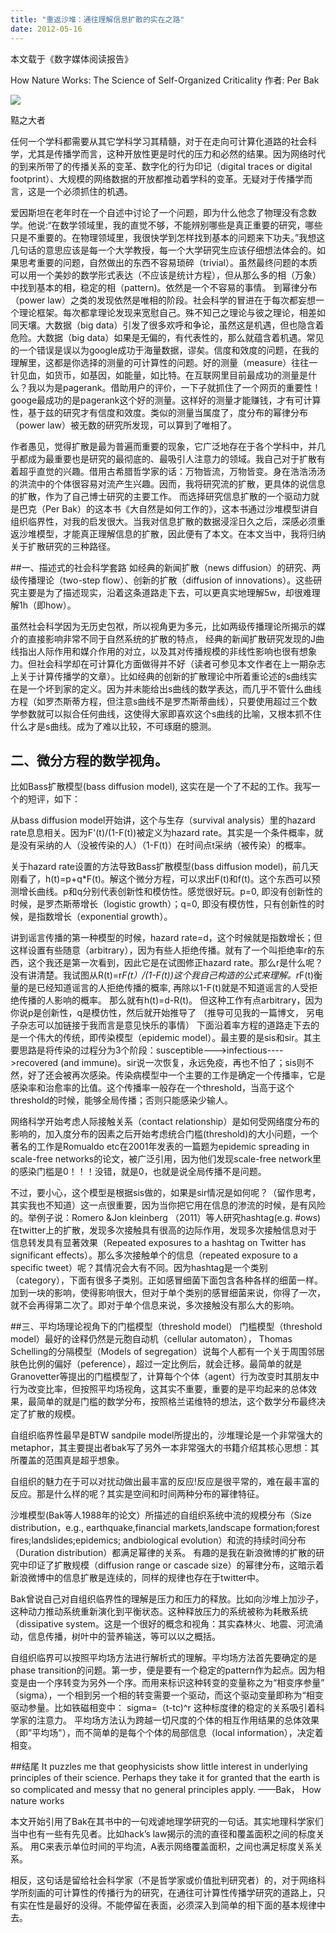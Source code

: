 ```yaml
---
title: "重返沙堆：通往理解信息扩散的实在之路"
date: 2012-05-16
---
```

<!--more-->


本文载于《数字媒体阅读报告》


How Nature Works: The Science of Self-Organized Criticality 作者: Per Bak

![](http://jasss.soc.surrey.ac.uk/4/4/reviews/bak.jpg)

黠之大者


任何一个学科都需要从其它学科学习其精髓，对于在走向可计算化道路的社会科学，尤其是传播学而言，这种开放性更是时代的压力和必然的结果。因为网络时代的到来所带了的传播关系的变革、数字化的行为印记（digital traces or digital footprint）、大规模的网络数据的开放都推动着学科的变革。无疑对于传播学而言，这是一个必须抓住的机遇。

爱因斯坦在老年时在一个自述中讨论了一个问题，即为什么他念了物理没有念数学。他说:“在数学领域里，我的直觉不够，不能辨别哪些是真正重要的研究，哪些只是不重要的。在物理领域里，我很快学到怎样找到基本的问题来下功夫。”我想这几句话的意思应该是每一个大学教授，每一个大学研究生应该仔细想法体会的。如果思考重要的问题，自然做出的东西不容易琐碎（trivial）。虽然最终问题的本质可以用一个美妙的数学形式表达（不应该是统计方程），但从那么多的相（万象）中找到基本的相，稳定的相（pattern)。依然是一个不容易的事情。
到幂律分布（power law）之类的发现依然是唯相的阶段。社会科学的冒进在于每次都妄想一个理论框架。每次都拿理论发现来宽慰自己。殊不知己之理论与彼之理论，相差如同天壤。大数据（big data）引发了很多欢呼和争论，虽然这是机遇，但也隐含着危险。大数据（big data）如果是无偏的，有代表性的，那么就蕴含着机遇。常见的一个错误是误以为google成功于海量数据，谬矣。信度和效度的问题，在我的理解里，这都是你选择的测量的可计算性的问题。好的测量（measure）往往一针见血，如货币，如基因，如能量，如比特。在互联网里目前最成功的测量是什么？我以为是pagerank。借助用户的评价，一下子就抓住了一个网页的重要性！googe最成功的是pagerank这个好的测量。这样好的测量才能赚钱，才有可计算性，基于兹的研究才有信度和效度。类似的测量当属度了，度分布的幂律分布（power law）被无数的研究所发现，可以算到了唯相了。

作者愚见，觉得扩散是最为普遍而重要的现象，它广泛地存在于各个学科中，并几乎都成为最重要也是研究的最彻底的、最吸引人注意力的领域。我自己对于扩散有着超乎直觉的兴趣。借用古希腊哲学家的话：万物皆流，万物皆变。身在浩浩汤汤的洪流中的个体很容易对流产生兴趣。因而，我将研究流的扩散，更具体的说信息的扩散，作为了自己博士研究的主要工作。
而选择研究信息扩散的一个驱动力就是巴克（Per Bak）的这本书《大自然是如何工作的》，这本书通过沙堆模型讲自组织临界性，对我的启发很大。当我对信息扩散的数据浸淫日久之后，深感必须重返沙堆模型，才能真正理解信息的扩散，因此便有了本文。在本文当中，我将归纳关于扩散研究的三种路径。

##一、描述式的社会科学套路
如经典的新闻扩散（news diffusion）的研究、两级传播理论（two-step flow）、创新的扩散（diffusion of innovations）。这些研究主要是为了描述现实，沿着这条道路走下去，可以更真实地理解5w，却很难理解1h（即how）。

虽然社会科学因为无历史包袱，所以视角更为多元，比如两级传播理论所揭示的媒介的直接影响非常不同于自然系统的扩散的特点， 经典的新闻扩散研究发现的J曲线指出人际作用和媒介作用的对立，以及其对传播规模的非线性影响也很有想象力。但社会科学却在可计算化方面做得并不好（读者可参见本文作者在上一期杂志上关于计算传播学的文章）。比如经典的创新的扩散理论中所着重论述的s曲线实在是一个坏到家的定义。因为并未能给出s曲线的数学表达，而几乎不管什么曲线方程（如罗杰斯蒂方程，但注意s曲线不是罗杰斯蒂曲线），只要使用超过三个数学参数就可以拟合任何曲线，这使得大家即喜欢这个s曲线的比喻，又根本抓不住什么才是s曲线。成为了难以比较，不可琢磨的臆测。

## 二、微分方程的数学视角。
比如Bass扩散模型(bass diffusion model), 这实在是一个了不起的工作。我写一个的短评，如下：

从bass diffusion model开始讲，这个与生存（survival analysis）里的hazard rate息息相关。因为F'(t)/(1-F(t))被定义为hazard rate。其实是一个条件概率，就是没有采纳的人（没被传染的人）（1-F(t)）在时间点t采纳（被传染）的概率。

关于hazard rate设置的方法导致Bass扩散模型(bass diffusion model)，前几天刚看了，h(t)=p+q*F(t)。解这个微分方程，可以求出F(t)和f(t)。这个东西可以预测增长曲线。p和q分别代表创新性和模仿性。感觉很好玩。p=0, 即没有创新性的时候，是罗杰斯蒂增长（logistic growth）；q=0, 即没有模仿性，只有创新性的时候，是指数增长（exponential growth）。

讲到谣言传播的第一种模型的时候，hazard rate=d，这个时候就是指数增长；但这样设置有些随意（arbitrary），因为有些人拒绝传播。就有了一个叫拒绝率r的东西，这个我还是第一次看到，因此它是在试图修正hazard rate。那么r是什么呢？没有讲清楚。我试图从R(t)=r*F(t）/(1-F(t))这个我自己构造的公式来理解。r*F(t)衡量的是已经知道谣言的人拒绝传播的概率, 再除以1-F(t)就是不知道谣言的人受拒绝传播的人影响的概率。 那么就有h(t)=d-R(t)。 但这种工作有点arbitrary，因为你说p是创新性，q是模仿性，然后就开始推导了 （推导可见我的一篇博文， 另电子杂志可以加链接于我而言是意见快乐的事情）
下面沿着率方程的道路走下去的是一个伟大的传统，即传染模型（epidemic model）。最主要的是sis和sir。其主要思路是将传染的过程分为3个阶段：susceptible--->infectious---->recovered (and immune)。sir说一次恢复，永远免疫，再也不怕了；sis则不然，好了还会被再次感染。传染病模型中一个主要的工作是确定一个传播率，它是感染率和治愈率的比值。这个传播率一般存在一个threshold，当高于这个threshold的时候，能够全局传播；否则只能感染少输人。

网络科学开始考虑人际接触关系（contact relationship）是如何受网络度分布的影响的，加入度分布的因素之后开始考虑统合门槛(threshold)的大小问题，一个著名的工作是Romualdo etc在2001年发表的一篇题为epidemic spreading in scale-free networks的论文，被广泛引用，因为他们发现scale-free network里的感染门槛是0！！！没错，就是0，也就是说全局传播不是问题。

不过，要小心，这个模型是根据sis做的，如果是sir情况是如何呢？（留作思考，其实我也不知道）这一点很重要，因为当你把它用在信息的渗流的时候，是有风险的。举例子说：Romero &Jon kleinberg （2011）等人研究hashtag(e.g. #ows)在twitter上的扩散，发现多次接触具有很高的边际作用，发现多次接触信息对于信息转发具有显著效果（Repeated exposures to a hashtag on Twitter has significant effects）。那么多次接触单个的信息（repeated exposure to a specific tweet）呢？其情况会大有不同。因为hashtag是一个类别（category），下面有很多子类别。正如感冒细菌下面包含各种各样的细菌一样。加到一块的影响，使得影响很大，但对于单个类别的感冒细菌来说，你得了一次，就不会再得第二次了。即对于单个信息来说，多次接触没有那么大的影响。

##三、平均场理论视角下的门槛模型（threshold model）
门槛模型（threshold model）最好的诠释仍然是元胞自动机（cellular automaton）， Thomas Schelling的分隔模型（Models of segregation）说每个人都有一个关于周围邻居肤色比例的偏好（peference），超过一定比例后，就会迁移。最简单的就是Granovetter等提出的门槛模型了，计算每个个体（agent）行为改变时其朋友中行为改变比率，但按照平均场视角，这其实不重要，重要的是平均起来的总体效果，最简单的就是门槛的数学分布，按照格兰诺维特的想法，这个数学分布最终决定了扩散的规模。

自组织临界性最早是BTW sandpile model所提出的，沙堆理论是一个非常强大的metaphor，其主要提出者bak写了另外一本非常强大的书籍介绍其核心思想：其所覆盖的范围真是超乎想象。

自组织的魅力在于可以对扰动做出最丰富的反应!反应是很平常的，难在最丰富的反应。那是什么样的呢？其实是空间和时间两种分布的幂律特征。

沙堆模型(Bak等人1988年的论文）所描述的自组织系统中流的规模分布（Size distribution，e.g., earthquake,financial markets,landscape formation;forest fires;landslides;epidemics; andbiological evolution）和流的持续时间分布（Duration distribution）都满足幂律的关系。 有趣的是我在新浪微博的扩散的研究中印证了扩散规模（diffusion range or cascade size）的幂律分布，这暗示着新浪微博中的信息扩散是连续的，同样的规律也存在于twitter中。

Bak曾说自己对自组织临界性的理解是压力和压力的释放。比如向沙堆上加沙子，这种动力推动系统重新演化到平衡状态。这种释放压力的系统被称为耗散系统（dissipative system。这是一个很好的概念和视角：其实森林火、地震、河流涌动，信息传播，树叶中的营养输送，等可以以之概括。

自组织临界可以按照平均场方法进行解析式的理解。平均场方法首先要确定的是phase transition的问题。第一步，便是要有一个稳定的pattern作为起点。因为相变是由一个序转变为另外一个序。而用来标识这种转变的变量称之为“相变序参量” （sigma），一个相到另一个相的转变需要一个驱动，而这个驱动变量即称为“相变驱动参量。比如铁磁相变中：
sigma=（t-tc)^r
这种标度律的稳定的关系吸引着科学家的注意力。 平均场方法认为跨越一切尺度的个体的相互作用结果的总体效果（即”平均场"），而不简单的是每个个体的局部信息（local information），决定着相变。

##结尾
It puzzles me that geophysicists show little interest in underlying principles of their science. Perhaps they take it for granted that the earth is so complicated and messy that no general principles apply.
                                                  ——Bak， How nature works

本文开始引用了Bak在其书中的一句戏谑地理学研究的一句话。其实地理科学家们当中也有一些有先见者。比如hack’s law揭示的流的直径和覆盖面积之间的标度关系。 用C来表示单位时间的平均流，A表示网络覆盖面积，之间也满足标度关系关系。

相反，这句话是留给社会科学家（不是哲学家或价值批判研究者）的，对于网络科学所刻画的可计算性的传播行为的研究，在通往可计算性传播学研究的道路上，只有实在性是最好的没得。不能停留在表面，必须深入到简单的相下面的基本规律中去。

